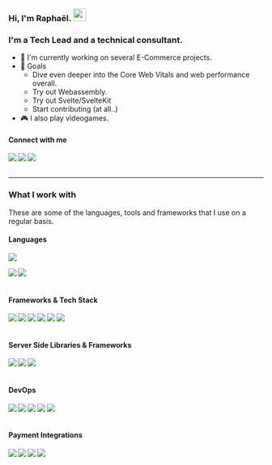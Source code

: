 ### Hi, I'm Raphaël. <img src="https://media.giphy.com/media/hvRJCLFzcasrR4ia7z/giphy.gif" width="25px">

<h3>I'm a Tech Lead and a technical consultant.</h3>

- 💼 I'm currently working on several E-Commerce projects.
- 🎯 Goals
  - Dive even deeper into the Core Web Vitals and web performance overall.
  - Try out Webassembly.
  - Try out Svelte/SvelteKit
  - Start contributing (at all..)
- 🎮 I also play videogames.

#### Connect with me

<a href="https://www.linkedin.com/in/raphaelbronsveld/"><img align="left" src="https://img.shields.io/badge/LinkedIn-0A66C2?&style=for-the-badge&logo=LinkedIn&logoColor=white" /></a>
<a href="https://www.instagram.com/raphaelbronsveld/"><img align="left" src="https://img.shields.io/badge/Instagram-E4405F?&style=for-the-badge&logo=Instagram&logoColor=white" /></a>
<a href="https://twitter.com/raphaelbronsvld"><img align="left" src="https://img.shields.io/badge/Twitter-1DA1F2?&style=for-the-badge&logo=Twitter&logoColor=white" /></a>

<br/><br/>

---

### What I work with

<p>These are some of the languages, tools and frameworks that I use on a regular basis.</p>

<h4>Languages</h4>
<p>
  <img src="https://github-readme-stats.vercel.app/api/top-langs/?username=raphaelbronsveld&theme=github_dark&layout=compact&hide=jupyter%20notebook,matlab" />
</p>
<p>
  <img align="left" src="https://img.shields.io/badge/JavaScript-1c1c1c?&style=flat-square&logo=JavaScript" />
  <img align="left" src="https://img.shields.io/badge/PHP-1c1c1c?&style=flat-square&logo=PHP" />
</p>
  
<br/><br/>

<h4>Frameworks & Tech Stack</h4>
<p>
  <img align="left" src="https://img.shields.io/badge/PWA-1c1c1c?&style=flat-square&logo=PWA" />
  <img align="left" src="https://img.shields.io/badge/Vue-1c1c1c?&style=flat-square&logo=Vue.js" />
  <img align="left" src="https://img.shields.io/badge/Nuxt-1c1c1c?&style=flat-square&logo=Nuxt.js" />
  <img align="left" src="https://img.shields.io/badge/Remix-1c1c1c?&style=flat-square&logo=Remix" />
  <img align="left" src="https://img.shields.io/badge/NextJS-1c1c1c?&style=flat-square&logo=Next.js" />
  <img align="left" src="https://img.shields.io/badge/Tailwindcss-1c1c1c?&style=flat-square&logo=Tailwindcss" />
</p>
  
<br/><br/>

<h4>Server Side Libraries & Frameworks</h4>
<p>
  <img align="left" src="https://img.shields.io/badge/Express-1c1c1c?&style=flat-square&logo=Express" />
  <img align="left" src="https://img.shields.io/badge/GraphQL-1c1c1c?&style=flat-square&logo=GraphQL" />
  <img align="left" src="https://img.shields.io/badge/Firebase-1c1c1c?&style=flat-square&logo=Firebase" />
</p>

<br/><br/>

<h4>DevOps</h4>
<p>
  <img align="left" src="https://img.shields.io/badge/Nginx-1c1c1c?&style=flat-square&logo=Nginx" />
  <img align="left" src="https://img.shields.io/badge/DigitalOcean-1c1c1c?&style=flat-square&logo=DigitalOcean" />
  <img align="left" src="https://img.shields.io/badge/Cloudflare-1c1c1c?&style=flat-square&logo=Cloudflare" />
  <img align="left" src="https://img.shields.io/badge/Docker-1c1c1c?&style=flat-square&logo=Docker" />
  <img align="left" src="https://img.shields.io/badge/Vercel-1c1c1c?&style=flat-square&logo=Vercel" />
</p>

<br/><br/>

<h4>Payment Integrations</h4>
<p>
  <img align="left" src="https://img.shields.io/badge/Adyen-1c1c1c?&style=flat-square&logo=Adyen" />
  <img align="left" src="https://img.shields.io/badge/PayPal-1c1c1c?&style=flat-square&logo=PayPal" />
  <img align="left" src="https://img.shields.io/badge/ApplePay-1c1c1c?&style=flat-square&logo=ApplePay" />
  <img align="left" src="https://img.shields.io/badge/GooglePay-1c1c1c?&style=flat-square&logo=GooglePay" />
</p>

<br/><br/>
